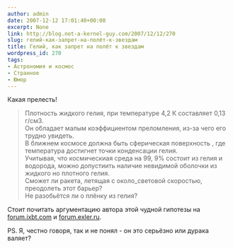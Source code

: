 ```yaml
---
author: admin
date: 2007-12-12 17:01:40+00:00
excerpt: None
link: http://blog.not-a-kernel-guy.com/2007/12/12/270
slug: гелий-как-запрет-на-полёт-к-звездам
title: Гелий, как запрет на полёт к звездам
wordpress_id: 270
tags:
- Астрономия и космос
- Странное
- Юмор
---
```


Какая прелесть!

> Плотность жидкого гелия, при температуре 4,2 К составляет 0,13 г/см3.        
> Он обладает малым коэффициентом преломления, из-за чего его трудно увидеть.         
> В ближнем космосе должна быть сферическая поверхность , где температура достигнет точки конденсации гелия.         
> Учитывая, что космическиая среда на 99, 9% состоит из гелия и водорода, можно допустиить наличие невидимой оболочки из жидкого но плотного гелия.         
> Сможет ли ракета, летящая с около_световой скоростью, преодолеть этот барьер?         
> Не разобьётся ли о плёнку из гелия?

Стоит почитать аргументацию автора этой чудной гипотезы на [forum.ixbt.com](http://forum.ixbt.com/topic.cgi?id=64:1384) и [forum.exler.ru](http://forum.exler.ru/index.php?showtopic=129795).

PS. Я, честно говоря, так и не понял - он это серьёзно или дурака валяет?
